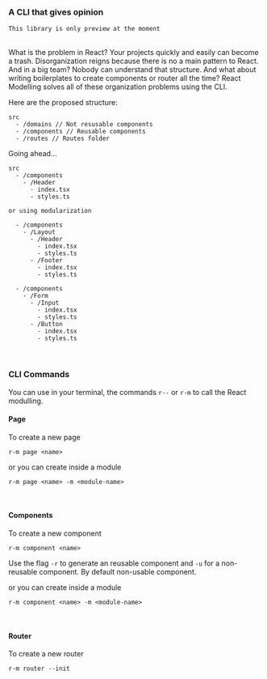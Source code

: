 ### A CLI that gives opinion

`This library is only preview at the moment`
<br/><br/>

What is the problem in React? Your projects quickly and easily can become a trash. Disorganization reigns because there is no a main pattern to React. And in a big team? Nobody can understand that structure. And what about writing boilerplates to create components or router all the time? React Modelling solves all of these organization problems using the CLI.

Here are the proposed structure:

```
src
  - /domains // Not resusable components
  - /components // Reusable components
  - /routes // Routes folder
```

Going ahead...

```
src
  - /components
    - /Header
      - index.tsx
      - styles.ts

or using modularization

  - /components
    - /Layout
      - /Header
        - index.tsx
        - styles.ts
      - /Footer
        - index.tsx
        - styles.ts

  - /components
    - /Form
      - /Input
        - index.tsx
        - styles.ts
      - /Button
        - index.tsx
        - styles.ts
```

<br/>

### CLI Commands

You can use in your terminal, the commands `r--` or `r-m` to call the React modulling.

#### Page

To create a new page

```
r-m page <name>
```

or you can create inside a module

```
r-m page <name> -m <module-name>
```

<br>

#### Components

To create a new component

```
r-m component <name>
```

Use the flag `-r` to generate an reusable component and `-u` for a non-reusable component. By default non-usable component.

or you can create inside a module

```
r-m component <name> -m <module-name>
```

<br>

#### Router

To create a new router

```
r-m router --init
```
